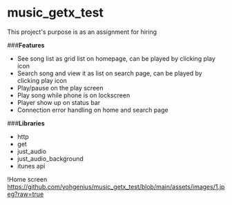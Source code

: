 # music_getx_test
This project's purpose is as an assignment for hiring

###**Features**

- See song list as grid list on homepage, can be played by clicking play icon
- Search song and view it as list on search page, can be played by clicking play icon
- Play/pause on the play screen
- Play song while phone is on lockscreen
- Player show up on status bar
- Connection error handling on home and search page

###**Libraries**

- http
- get
- just_audio
- just_audio_background
- itunes api

!Home screen https://github.com/yohgenius/music_getx_test/blob/main/assets/images/1.jpeg?raw=true
